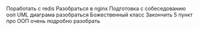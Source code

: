 Поработать с redis
Разобраться в nginx
Подготовка с собеседованию ооп 
UML диаграма разобраться
Божественный класс
Закончить 5 пункт про ООП очень подробно разобрать
